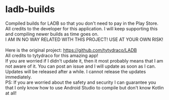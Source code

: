 # ladb-builds
Compiled builds for LADB so that you don't need to pay in the Play Store. <br>
All credits to the developer for this application. I will keep supporting this and compiling newer builds as time goes on. <br>
I AM IN NO WAY RELATED WITH THIS PROJECT! USE AT YOUR OWN RISK! <br>
<br>
Here is the original project: https://github.com/tytydraco/LADB <br>
All credits to tytydraco for this amazing app!
<br>
If you are worried if I didn't update it, then it most probably means that I am not aware of it. You can post an issue and I will update as soon as I can. Updates will be released after a while. I cannot release the updates immediately. <br>
PS: If you are worried about the safety and security I can guarantee you that I only know how to use Android Studio to compile but don't know Kotlin at all!
